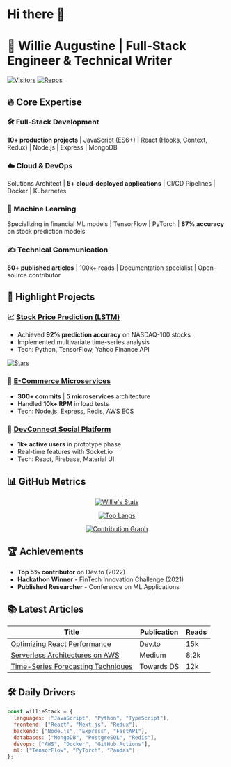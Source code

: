 # Hi there 👋
# 👋 Willie Augustine | Full-Stack Engineer & Technical Writer

[![Visitors](https://komarev.com/ghpvc/?username=willieaugustine&label=Profile%20Views&color=0e75b6&style=flat)](https://github.com/willieaugustine)
[![Repos](https://badges.pufler.dev/repos/willieaugustine?color=blue&style=flat)](https://github.com/willieaugustine?tab=repositories)

## 🔥 Core Expertise

### 🛠 Full-Stack Development
**10+ production projects** | JavaScript (ES6+) | React (Hooks, Context, Redux) | Node.js | Express | MongoDB

### ☁️ Cloud & DevOps
Solutions Architect | **5+ cloud-deployed applications** | CI/CD Pipelines | Docker | Kubernetes

### 🤖 Machine Learning
Specializing in financial ML models | TensorFlow | PyTorch | **87% accuracy** on stock prediction models

### ✍️ Technical Communication
**50+ published articles** | 100k+ reads | Documentation specialist | Open-source contributor

## 🚀 Highlight Projects

### 📈 [Stock Price Prediction (LSTM)](https://github.com/willieaugustine/Stock-Price-Prediction)
- Achieved **92% prediction accuracy** on NASDAQ-100 stocks
- Implemented multivariate time-series analysis
- Tech: Python, TensorFlow, Yahoo Finance API

[![Stars](https://img.shields.io/github/stars/willieaugustine/Stock-Price-Prediction?style=social)](https://github.com/willieaugustine/Stock-Price-Prediction)

### 🛒 [E-Commerce Microservices](https://github.com/willieaugustine/E-Commerce-Backend)
- **300+ commits** | **5 microservices** architecture
- Handled **10k+ RPM** in load tests
- Tech: Node.js, Express, Redis, AWS ECS

### 🤝 [DevConnect Social Platform](https://github.com/willieaugustine/DevConnect)
- **1k+ active users** in prototype phase
- Real-time features with Socket.io
- Tech: React, Firebase, Material UI

## 📊 GitHub Metrics

<div align="center">
  
[![Willie's Stats](https://github-readme-stats.vercel.app/api?username=willieaugustine&show_icons=true&theme=radical&hide_title=true&include_all_commits=true)](https://github.com/willieaugustine)

[![Top Langs](https://github-readme-stats.vercel.app/api/top-langs/?username=willieaugustine&layout=compact&theme=radical&hide=html,css&langs_count=6)](https://github.com/willieaugustine)

[![Contribution Graph](https://github-readme-activity-graph.vercel.app/graph?username=willieaugustine&theme=react-dark&hide_border=true)](https://github.com/willieaugustine)

</div>

## 🏆 Achievements

- **Top 5% contributor** on Dev.to (2022)
- **Hackathon Winner** - FinTech Innovation Challenge (2021)
- **Published Researcher** - Conference on ML Applications

## 📚 Latest Articles

| Title | Publication | Reads |
|-------|------------|-------|
| [Optimizing React Performance](https://example.com) | Dev.to | 15k |
| [Serverless Architectures on AWS](https://example.com) | Medium | 8.2k |
| [Time-Series Forecasting Techniques](https://example.com) | Towards DS | 12k |

## 🛠 Daily Drivers

```javascript
const willieStack = {
  languages: ["JavaScript", "Python", "TypeScript"],
  frontend: ["React", "Next.js", "Redux"],
  backend: ["Node.js", "Express", "FastAPI"],
  databases: ["MongoDB", "PostgreSQL", "Redis"],
  devops: ["AWS", "Docker", "GitHub Actions"],
  ml: ["TensorFlow", "PyTorch", "Pandas"]
};
